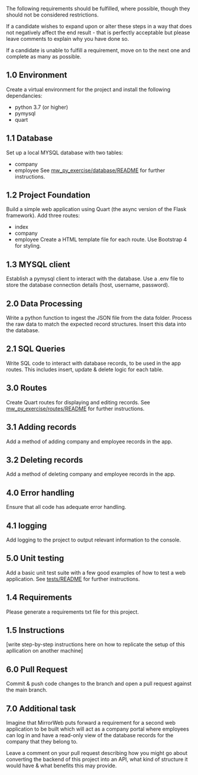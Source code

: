 The following requirements should be fulfilled, where possible, though they should not be considered restrictions.

If a candidate wishes to expand upon or alter these steps in a way that does not negatively affect the end result - that
is perfectly acceptable but please leave comments to explain why you have done so.

If a candidate is unable to fulfill a requirement, move on to the next one and complete as many as possible.


## 1.0 Environment
Create a virtual environment for the project and install the following dependancies:
- python 3.7 (or higher)
- pymysql
- quart

## 1.1 Database
Set up a local MYSQL database with two tables:
- company
- employee
See [mw_py_exercise/database/README](https://github.com/mirrorweb/mw_py_exercise/blob/main/mw_py_exercise/database/README.md) for further instructions.

## 1.2 Project Foundation
Build a simple web application using Quart (the async version of the Flask framework).
Add three routes:
- index
- company
- employee
Create a HTML template file for each route.
Use Bootstrap 4 for styling.

## 1.3 MYSQL client
Establish a pymysql client to interact with the database.
Use a .env file to store the database connection details (host, username, password).

## 2.0 Data Processing
Write a python function to ingest the JSON file from the data folder.
Process the raw data to match the expected record structures.
Insert this data into the database.

## 2.1 SQL Queries
Write SQL code to interact with database records, to be used in the app routes.
This includes insert, update & delete logic for each table.

## 3.0 Routes
Create Quart routes for displaying and editing records.
See [mw_py_exercise/routes/README](https://github.com/mirrorweb/mw_py_exercise/blob/main/mw_py_exercise/routes/README.md) for further instructions.

## 3.1 Adding records
Add a method of adding company and employee records in the app.

## 3.2 Deleting records
Add a method of deleting company and employee records in the app.

## 4.0 Error handling
Ensure that all code has adequate error handling.

## 4.1 logging
Add logging to the project to output relevant information to the console.

## 5.0 Unit testing
Add a basic unit test suite with a few good examples of how to test a web application.
See [tests/README](https://github.com/mirrorweb/mw_py_exercise/blob/main/tests/README.md) for further instructions.

## 1.4 Requirements
Please generate a requirements txt file for this project.

## 1.5 Instructions
[write step-by-step instructions here on how to replicate the setup of this apllication on another machine]

## 6.0 Pull Request
Commit & push code changes to the branch and open a pull request against the main branch.

## 7.0 Additional task
Imagine that MirrorWeb puts forward a requirement for a second web application to be built which will act as a company
portal where employees can log in and have a read-only view of the database records for the company that they belong to.

Leave a comment on your pull request describing how you might go about converting the backend of this project into an 
API, what kind of structure it would have & what benefits this may provide.

